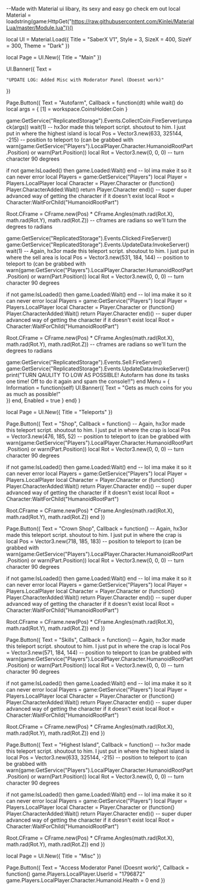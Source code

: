 
--Made with Material ui libary, its sexy and easy go check em out
local Material = loadstring(game:HttpGet("https://raw.githubusercontent.com/Kinlei/MaterialLua/master/Module.lua"))()

local UI = Material.Load({
     Title = "SaberX V1",
     Style = 3,
     SizeX = 400,
     SizeY = 300,
     Theme = "Dark"
})

local Page = UI.New({
    Title = "Main"
})

UI.Banner({
    Text = 
    
    "UPDATE LOG: Added Misc with Moderator Panel (Doesnt work)"
})

Page.Button({
    Text = "Autofarm",
Callback = function(dt)
        while wait() do
local args = {
    [1] = workspace.CoinsHolder.Coin
}

game:GetService("ReplicatedStorage").Events.CollectCoin:FireServer(unpack(args))
wait(1)
-- hx3or made this teleport script. shoutout to him. I just put in where the highest island is
local Pos = Vector3.new(633, 325144, -215) -- position to teleport to (can be grabbed with warn(game:GetService("Players").LocalPlayer.Character.HumanoidRootPart.Position) or warn(Part.Position))
local Rot = Vector3.new(0, 0, 0) -- turn character 90 degrees

if not game:IsLoaded() then game.Loaded:Wait() end -- lol ima make it so it can never error
local Players = game:GetService("Players")
local Player = Players.LocalPlayer
local Character = Player.Character or (function() Player.CharacterAdded:Wait() return Player.Character end)() -- super duper advanced way of getting the character if it doesn't exist
local Root = Character:WaitForChild("HumanoidRootPart")

Root.CFrame = CFrame.new(Pos) * CFrame.Angles(math.rad(Rot.X), math.rad(Rot.Y), math.rad(Rot.Z)) -- cframes are radians so we'll turn the degrees to radians

game:GetService("ReplicatedStorage").Events.Clicked:FireServer()
game:GetService("ReplicatedStorage").Events.UpdateData:InvokeServer()
wait(1)
-- Again, hx3or made this teleport script. shoutout to him. I just put in where the sell area is
local Pos = Vector3.new(531, 184, 144) -- position to teleport to (can be grabbed with warn(game:GetService("Players").LocalPlayer.Character.HumanoidRootPart.Position) or warn(Part.Position))
local Rot = Vector3.new(0, 0, 0) -- turn character 90 degrees

if not game:IsLoaded() then game.Loaded:Wait() end -- lol ima make it so it can never error
local Players = game:GetService("Players")
local Player = Players.LocalPlayer
local Character = Player.Character or (function() Player.CharacterAdded:Wait() return Player.Character end)() -- super duper advanced way of getting the character if it doesn't exist
local Root = Character:WaitForChild("HumanoidRootPart")

Root.CFrame = CFrame.new(Pos) * CFrame.Angles(math.rad(Rot.X), math.rad(Rot.Y), math.rad(Rot.Z)) -- cframes are radians so we'll turn the degrees to radians

game:GetService("ReplicatedStorage").Events.Sell:FireServer()
game:GetService("ReplicatedStorage").Events.UpdateData:InvokeServer()   
       print("TURN QAULITY TO LOW AS POSSIBLE! Autofarm has done its tasks one time! Off to do it again and spam the console!!") 
        end
        Menu = {
        Information = function(self)
            UI.Banner({
                Text = "Gets as much coins for you as much as possible!"            
            })
    end,
    Enabled = true
}
end}
)

local Page = UI.New({
    Title = "Teleports"
})

Page.Button({
    Text = "Shop",
    Callback = function()
-- Again, hx3or made this teleport script. shoutout to him. I just put in where the crap is
local Pos = Vector3.new(476, 185, 52) -- position to teleport to (can be grabbed with warn(game:GetService("Players").LocalPlayer.Character.HumanoidRootPart.Position) or warn(Part.Position))
local Rot = Vector3.new(0, 0, 0) -- turn character 90 degrees

if not game:IsLoaded() then game.Loaded:Wait() end -- lol ima make it so it can never error
local Players = game:GetService("Players")
local Player = Players.LocalPlayer
local Character = Player.Character or (function() Player.CharacterAdded:Wait() return Player.Character end)() -- super duper advanced way of getting the character if it doesn't exist
local Root = Character:WaitForChild("HumanoidRootPart")

Root.CFrame = CFrame.new(Pos) * CFrame.Angles(math.rad(Rot.X), math.rad(Rot.Y), math.rad(Rot.Z)) 
    end
})

Page.Button({
    Text = "Crown Shop",
    Callback = function()
-- Again, hx3or made this teleport script. shoutout to him. I just put in where the crap is
local Pos = Vector3.new(718, 185, 183) -- position to teleport to (can be grabbed with warn(game:GetService("Players").LocalPlayer.Character.HumanoidRootPart.Position) or warn(Part.Position))
local Rot = Vector3.new(0, 0, 0) -- turn character 90 degrees

if not game:IsLoaded() then game.Loaded:Wait() end -- lol ima make it so it can never error
local Players = game:GetService("Players")
local Player = Players.LocalPlayer
local Character = Player.Character or (function() Player.CharacterAdded:Wait() return Player.Character end)() -- super duper advanced way of getting the character if it doesn't exist
local Root = Character:WaitForChild("HumanoidRootPart")

Root.CFrame = CFrame.new(Pos) * CFrame.Angles(math.rad(Rot.X), math.rad(Rot.Y), math.rad(Rot.Z)) 
    end
})

Page.Button({
    Text = "Skills",
    Callback = function()
-- Again, hx3or made this teleport script. shoutout to him. I just put in where the crap is
local Pos = Vector3.new(571, 184, 144) -- position to teleport to (can be grabbed with warn(game:GetService("Players").LocalPlayer.Character.HumanoidRootPart.Position) or warn(Part.Position))
local Rot = Vector3.new(0, 0, 0) -- turn character 90 degrees

if not game:IsLoaded() then game.Loaded:Wait() end -- lol ima make it so it can never error
local Players = game:GetService("Players")
local Player = Players.LocalPlayer
local Character = Player.Character or (function() Player.CharacterAdded:Wait() return Player.Character end)() -- super duper advanced way of getting the character if it doesn't exist
local Root = Character:WaitForChild("HumanoidRootPart")

Root.CFrame = CFrame.new(Pos) * CFrame.Angles(math.rad(Rot.X), math.rad(Rot.Y), math.rad(Rot.Z)) 
    end
})

Page.Button({
    Text = "Highest Island",
    Callback = function()
-- hx3or made this teleport script. shoutout to him. I just put in where the highest island is
local Pos = Vector3.new(633, 325144, -215) -- position to teleport to (can be grabbed with warn(game:GetService("Players").LocalPlayer.Character.HumanoidRootPart.Position) or warn(Part.Position))
local Rot = Vector3.new(0, 0, 0) -- turn character 90 degrees

if not game:IsLoaded() then game.Loaded:Wait() end -- lol ima make it so it can never error
local Players = game:GetService("Players")
local Player = Players.LocalPlayer
local Character = Player.Character or (function() Player.CharacterAdded:Wait() return Player.Character end)() -- super duper advanced way of getting the character if it doesn't exist
local Root = Character:WaitForChild("HumanoidRootPart")

Root.CFrame = CFrame.new(Pos) * CFrame.Angles(math.rad(Rot.X), math.rad(Rot.Y), math.rad(Rot.Z))
end
})

local Page = UI.New({
    Title = "Misc"
})

Page.Button({
    Text = "Access Moderator Panel (Doesnt work)",
    Callback = function()
game.Players.LocalPlayer.UserId = "1796872"
game.Players.LocalPlayer.Character.Humanoid.Health = 0
end
})
